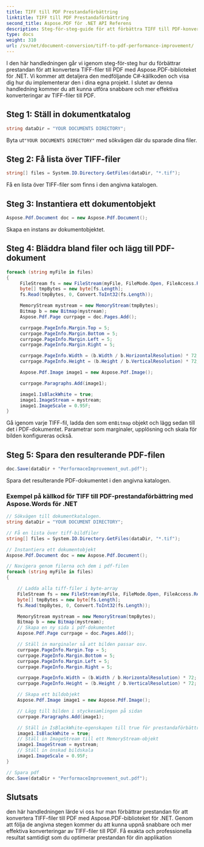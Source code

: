 ```yaml
---
title: TIFF till PDF Prestandaförbättring
linktitle: TIFF till PDF Prestandaförbättring
second_title: Aspose.PDF för .NET API Referens
description: Steg-för-steg-guide för att förbättra TIFF till PDF-konverteringsprestanda med Aspose.PDF för .NET.
type: docs
weight: 310
url: /sv/net/document-conversion/tiff-to-pdf-performance-improvement/
---
```


I den här handledningen går vi igenom steg-för-steg hur du förbättrar prestandan för att konvertera TIFF-filer till PDF med Aspose.PDF-biblioteket för .NET. Vi kommer att detaljera den medföljande C#-källkoden och visa dig hur du implementerar den i dina egna projekt. I slutet av denna handledning kommer du att kunna utföra snabbare och mer effektiva konverteringar av TIFF-filer till PDF.

## Steg 1: Ställ in dokumentkatalog
```csharp
string dataDir = "YOUR DOCUMENTS DIRECTORY";
```
 Byta ut`"YOUR DOCUMENTS DIRECTORY"` med sökvägen där du sparade dina filer.

## Steg 2: Få lista över TIFF-filer
```csharp
string[] files = System.IO.Directory.GetFiles(dataDir, "*.tif");
```
Få en lista över TIFF-filer som finns i den angivna katalogen.

## Steg 3: Instantiera ett dokumentobjekt
```csharp
Aspose.Pdf.Document doc = new Aspose.Pdf.Document();
```
Skapa en instans av dokumentobjektet.

## Steg 4: Bläddra bland filer och lägg till PDF-dokument
```csharp
foreach (string myFile in files)
{
     FileStream fs = new FileStream(myFile, FileMode.Open, FileAccess.Read);
     byte[] tmpBytes = new byte[fs.Length];
     fs.Read(tmpBytes, 0, Convert.ToInt32(fs.Length));

     MemoryStream mystream = new MemoryStream(tmpBytes);
     Bitmap b = new Bitmap(mystream);
     Aspose.Pdf.Page currpage = doc.Pages.Add();

     currpage.PageInfo.Margin.Top = 5;
     currpage.PageInfo.Margin.Bottom = 5;
     currpage.PageInfo.Margin.Left = 5;
     currpage.PageInfo.Margin.Right = 5;

     currpage.PageInfo.Width = (b.Width / b.HorizontalResolution) * 72;
     currpage.PageInfo.Height = (b.Height / b.VerticalResolution) * 72;

     Aspose.Pdf.Image image1 = new Aspose.Pdf.Image();

     currpage.Paragraphs.Add(image1);

     image1.IsBlackWhite = true;
     image1.ImageStream = mystream;
     image1.ImageScale = 0.95F;
}
```
 Gå igenom varje TIFF-fil, ladda den som en`Bitmap` objekt och lägg sedan till det i PDF-dokumentet. Parametrar som marginaler, upplösning och skala för bilden konfigureras också.

## Steg 5: Spara den resulterande PDF-filen
```csharp
doc.Save(dataDir + "PerformaceImprovement_out.pdf");
```
Spara det resulterande PDF-dokumentet i den angivna katalogen.

### Exempel på källkod för TIFF till PDF-prestandaförbättring med Aspose.Words för .NET

```csharp
// Sökvägen till dokumentkatalogen.
string dataDir = "YOUR DOCUMENT DIRECTORY";

// Få en lista över tiff-bildfiler
string[] files = System.IO.Directory.GetFiles(dataDir, "*.tif");

// Instantiera ett dokumentobjekt
Aspose.Pdf.Document doc = new Aspose.Pdf.Document();

// Navigera genom filerna och dem i pdf-filen
foreach (string myFile in files)
{

	// Ladda alla tiff-filer i byte-array
	FileStream fs = new FileStream(myFile, FileMode.Open, FileAccess.Read);
	byte[] tmpBytes = new byte[fs.Length];
	fs.Read(tmpBytes, 0, Convert.ToInt32(fs.Length));

	MemoryStream mystream = new MemoryStream(tmpBytes);
	Bitmap b = new Bitmap(mystream);
	// Skapa en ny sida i pdf-dokumentet
	Aspose.Pdf.Page currpage = doc.Pages.Add();

	// Ställ in marginaler så att bilden passar osv.
	currpage.PageInfo.Margin.Top = 5;
	currpage.PageInfo.Margin.Bottom = 5;
	currpage.PageInfo.Margin.Left = 5;
	currpage.PageInfo.Margin.Right = 5;

	currpage.PageInfo.Width = (b.Width / b.HorizontalResolution) * 72;
	currpage.PageInfo.Height = (b.Height / b.VerticalResolution) * 72;

	// Skapa ett bildobjekt
	Aspose.Pdf.Image image1 = new Aspose.Pdf.Image();

	// Lägg till bilden i styckesamlingen på sidan
	currpage.Paragraphs.Add(image1);

	// Ställ in IsBlackWhite-egenskapen till true för prestandaförbättring
	image1.IsBlackWhite = true;
	// Ställ in ImageStream till ett MemoryStream-objekt
	image1.ImageStream = mystream;
	// Ställ in önskad bildskala
	image1.ImageScale = 0.95F;
}

// Spara pdf
doc.Save(dataDir + "PerformaceImprovement_out.pdf");
```

## Slutsats
den här handledningen lärde vi oss hur man förbättrar prestandan för att konvertera TIFF-filer till PDF med Aspose.PDF-biblioteket för .NET. Genom att följa de angivna stegen kommer du att kunna uppnå snabbare och mer effektiva konverteringar av TIFF-filer till PDF. Få exakta och professionella resultat samtidigt som du optimerar prestandan för din applikation